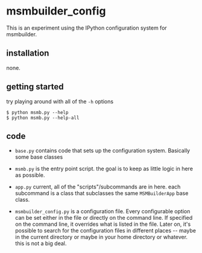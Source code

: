 # msmbuilder_config

This is an experiment using the IPython configuration system for msmbuilder.


## installation
none.

## getting started

try playing around with all of the `-h` options
```
$ python msmb.py --help
$ python msmb.py --help-all
```

## code
- `base.py` contains code that sets up the configuration system. Basically some base classes
- `msmb.py` is the entry point script. the goal is to keep as little logic in here as possible.
- `app.py` current, all of the "scripts"/subcommands are in here. each subcommand is a class that
subclasses the same `MSMBuilderApp` base class.

- `msmbuilder_config.py` is a configuration file. Every configurable option can be set either in the file
or directly on the command line. If specified on the command line, it overrides what is listed in the file. Later
on, it's possible to search for the configuration files in different places -- maybe in the current directory or maybe
in your home directory or whatever. this is not a big deal.
